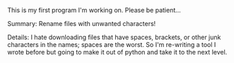 This is my first program I'm working on.  Please be patient...

Summary: Rename files with unwanted characters!

Details:
I hate downloading files that have spaces, brackets, or other junk characters in the names; spaces are the worst.
So I'm re-writing a tool I wrote before but going to make it out of python and take it to the next level.
